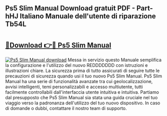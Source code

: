 ## Ps5 Slim Manual Download gratuit PDF - Part-hHJ Italiano Manuale dell'utente di riparazione Tb54L

# <h2><a href="http://dfgzo1e.blite.top/?on=Ps5+Slim+Manual">🔗Download 👉🔴 Ps5 Slim Manual</a></h2>

[![Ps5 Slim Manual download](https://i.imgur.com/lujVjoI.png)](http://dfgzo1e.blite.top/?on=Ps5+Slim+Manual)
Messa in servizio questo Manuale semplifica la configurazione e l'utilizzo del nuovo REDDDDDDD con istruzioni e illustrazioni chiare. La sicurezza prima di tutto assicurati di seguire tutte le precauzioni di sicurezza quando usi il tuo nuovo Ps5 Slim Manual. Ps5 Slim Manual ha una serie di funzionalità avanzate tra cui geolocalizzazione, avvisi intelligenti, temi personalizzabili e accesso multiutente, tutti facilmente controllabili dall'interfaccia utente intuitiva e intuitiva. Partiamo dal presupposto che Ps5 Slim Manual sia stata una guida cruciale nel tuo viaggio verso la padronanza dell'utilizzo del tuo nuovo dispositivo. In caso di domande o dubbi, contattare il nostro team di supporto.
